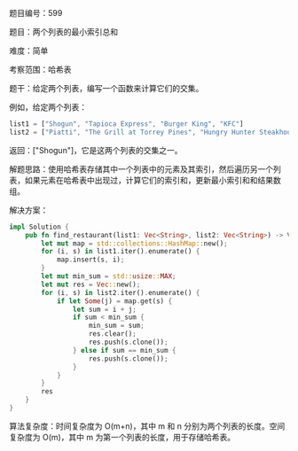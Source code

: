 题目编号：599

题目：两个列表的最小索引总和

难度：简单

考察范围：哈希表

题干：给定两个列表，编写一个函数来计算它们的交集。

例如，给定两个列表：
```rust
list1 = ["Shogun", "Tapioca Express", "Burger King", "KFC"]
list2 = ["Piatti", "The Grill at Torrey Pines", "Hungry Hunter Steakhouse", "Shogun"]
```
返回：["Shogun"]，它是这两个列表的交集之一。

解题思路：使用哈希表存储其中一个列表中的元素及其索引，然后遍历另一个列表，如果元素在哈希表中出现过，计算它们的索引和，更新最小索引和和结果数组。

解决方案：

```rust
impl Solution {
    pub fn find_restaurant(list1: Vec<String>, list2: Vec<String>) -> Vec<String> {
        let mut map = std::collections::HashMap::new();
        for (i, s) in list1.iter().enumerate() {
            map.insert(s, i);
        }
        let mut min_sum = std::usize::MAX;
        let mut res = Vec::new();
        for (i, s) in list2.iter().enumerate() {
            if let Some(j) = map.get(s) {
                let sum = i + j;
                if sum < min_sum {
                    min_sum = sum;
                    res.clear();
                    res.push(s.clone());
                } else if sum == min_sum {
                    res.push(s.clone());
                }
            }
        }
        res
    }
}
```

算法复杂度：时间复杂度为 O(m+n)，其中 m 和 n 分别为两个列表的长度。空间复杂度为 O(m)，其中 m 为第一个列表的长度，用于存储哈希表。